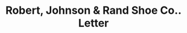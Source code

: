 ---
doi: 10.7916/D8HD96S1
date_other: '1911'
date_other_textual: '1911'
form: correspondence
genre:
- Letters (correspondence)
name:
- Robert, Johnson & Rand Shoe Co.
object_in_context_url: https://biggert.cul.columbia.edu/items/view/ave_biggert_00723
subject_hierarchical_geographic:
- St. Louis, Missouri, United States
subject_name:
- Robert, Johnson & Rand Shoe Co.
title: Robert, Johnson & Rand Shoe Co.. Letter
sort_title: Robert, Johnson & Rand Shoe Co.. Letter
call_number: ave_biggert_00723
coordinates:
- 38.62722222222222,-90.19777777777779
pid: ave_biggert_00723
identifiers: ave_biggert_00723
thumbnail: https://derivativo-1.library.columbia.edu/iiif/2/ldpd:345566/full/!256,256/0/native.jpg
permalink: "/biggert/ave_biggert_00723/"
layout: iiif-image-page
---